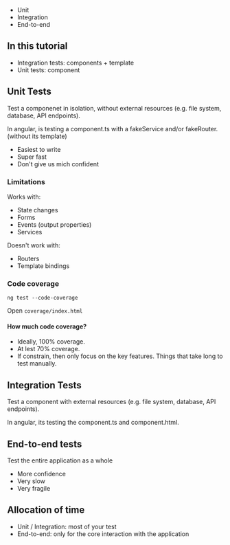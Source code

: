 
- Unit
- Integration
- End-to-end

## In this tutorial

- Integration tests: components + template
- Unit tests: component

## Unit Tests

Test a componenet in isolation, without external resources (e.g. file system, database, API endpoints).

In angular, is testing a component.ts with a fakeService and/or fakeRouter. (without its template)

- Easiest to write
- Super fast
- Don't give us mich confident 


### Limitations

Works with:

- State changes
- Forms
- Events (output properties)
- Services

Doesn't work with:

- Routers
- Template bindings

### Code coverage

`ng test --code-coverage`

Open `coverage/index.html`

#### How much code coverage?

- Ideally, 100% coverage.
- At lest 70% coverage.
- If constrain, then only focus on the key features. Things that take long to test manually.

## Integration Tests

Test a component with external resources (e.g. file system, database, API endpoints).

In angular, its testing the component.ts and component.html.

## End-to-end tests

Test the entire application as a whole

- More confidence
- Very slow
- Very fragile

## Allocation of time

- Unit / Integration: most of your test
- End-to-end: only for the core interaction with the application

